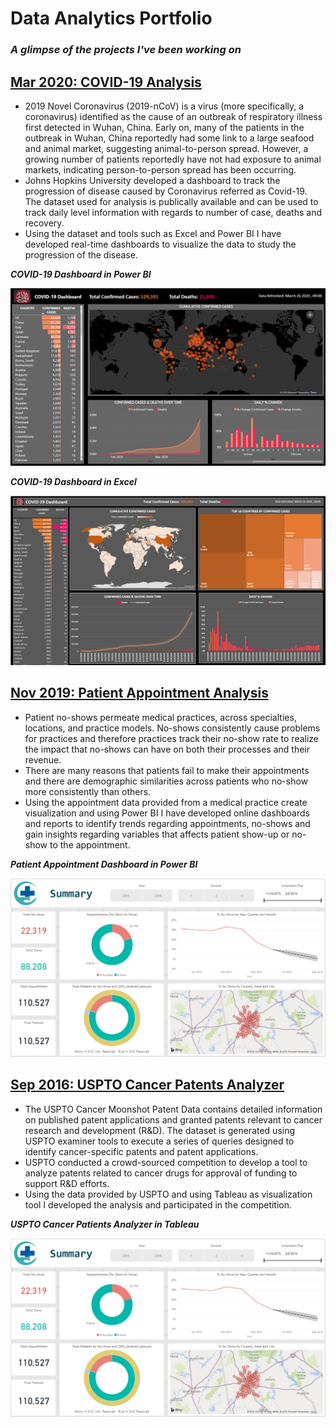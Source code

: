 # Data Analytics Portfolio
### *A glimpse of the projects I've been working on*  


## [**Mar 2020: COVID-19 Analysis**](https://patientappointmentanalysis)
- 2019 Novel Coronavirus (2019-nCoV) is a virus (more specifically, a coronavirus) identified as the cause of an outbreak of respiratory illness first detected in Wuhan, China. Early on, many of the patients in the outbreak in Wuhan, China reportedly had some link to a large seafood and animal market, suggesting animal-to-person spread. However, a growing number of patients reportedly have not had exposure to animal markets, indicating person-to-person spread has been occurring. 
- Johns Hopkins University developed a dashboard to track the progression of disease caused by Coronavirus referred as Covid-19. The dataset used for analysis is publically available and can be used to track daily level information with regards to number of case, deaths and recovery. 
- Using the dataset and tools such as Excel and Power BI I have developed real-time dashboards to visualize the data to study the progression of the disease.

***COVID-19 Dashboard in Power BI***

![Image of COVID-19 Dashboard Power BI](images/COVID-19%20%20Dashboard%20Power%20BI.png)

***COVID-19 Dashboard in Excel***

![Image of COVID-19 Dashboard Excel](images/COVID-19%20%20Dashboard%20Excel.png)


## [**Nov 2019: Patient Appointment Analysis**](https://patientappointmentanalysis)
- Patient no-shows permeate medical practices, across specialties, locations, and practice models. No-shows consistently cause problems for practices and therefore practices track their no-show rate to realize the impact that no-shows can have on both their processes and their revenue. 
- There are many reasons that patients fail to make their appointments and there are demographic similarities across patients who no-show more consistently than others. 
- Using the appointment data provided from a medical practice create visualization and using Power BI I have developed online dashboards and reports to identify trends regarding appointments, no-shows and gain insights regarding variables that affects patient show-up or no-show to the appointment.


***Patient Appointment Dashboard in Power BI***

![Image of Patient Appointment Dashboard](images/PA%20Dashboard%20Image.png)


## [**Sep 2016: USPTO Cancer Patents Analyzer**](https://patientappointmentanalysis)
- The USPTO Cancer Moonshot Patent Data contains detailed information on published patent applications and granted patents relevant to cancer research and development (R&D). The dataset is generated using USPTO examiner tools to execute a series of queries designed to identify cancer-specific patents and patent applications. 
- USPTO conducted a crowd-sourced competition to develop a tool to analyze patents related to cancer drugs for approval of funding to support R&D efforts.
- Using the data provided by USPTO and using Tableau as visualization tool I developed the analysis and participated in the competition. 


***USPTO Cancer Patients Analyzer in Tableau***

![Image of USPTO Cancer Patents Analyzer](images/PA%20Dashboard%20Image.png)
